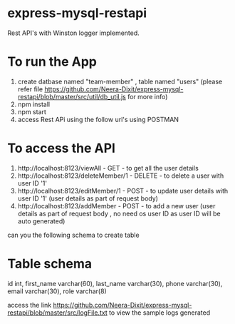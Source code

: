 # express-mysql-restapi

Rest API's with Winston logger implemented.

# To run the App
1. create datbase named "team-member" , table named "users" (please refer file https://github.com/Neera-Dixit/express-mysql-restapi/blob/master/src/util/db_util.js for more info)
2. npm install
3. npm start
4. access Rest APi using the follow url's using POSTMAN

# To access the API
1. http://localhost:8123/viewAll - GET - to get all the user details
2. http://localhost:8123/deleteMember/1 - DELETE - to delete a user with user ID '1'
3. http://localhost:8123/editMember/1 - POST - to update user details  with user ID '1' (user details as part of request body)
4. http://localhost:8123/addMember - POST - to add a new user (user details as part of request body , no need os user ID as user ID will be auto generated)

can you the following schema to create table

# Table schema
id int,
first_name varchar(60),
last_name varchar(30),
phone varchar(30),
email varchar(30),
role varchar(8)


access the link https://github.com/Neera-Dixit/express-mysql-restapi/blob/master/src/logFile.txt to view the sample logs generated
